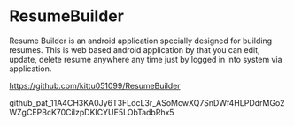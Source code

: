 # ResumeBuilder
Resume Builder is an android application specially designed for building resumes. This is web based android application by that you can edit, update, delete resume anywhere any time just by logged in into system via application.

https://github.com/kittu051099/ResumeBuilder

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5
